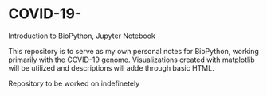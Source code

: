 # COVID-19-
Introduction to BioPython, Jupyter Notebook

This repository is to serve as my own personal notes for BioPython, working primarily with the COVID-19 genome. Visualizations
created with matplotlib will be utilized and descriptions will adde through basic HTML. 

Repository to be worked on indefinetely 
